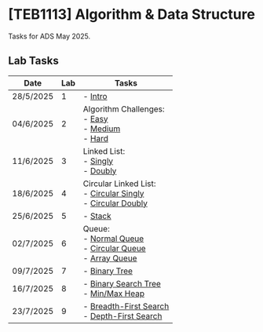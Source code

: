 # [TEB1113] Algorithm & Data Structure

Tasks for ADS May 2025.

## Lab Tasks

| Date      | Lab | Tasks                                                                                                                                  |
| --------- | --- | -------------------------------------------------------------------------------------------------------------------------------------- |
| 28/5/2025 | 1   | - [Intro](./L1/Intro.cpp)                                                                                                              |
| 04/6/2025 | 2   | Algorithm Challenges: <br> - [Easy](./L2/Easy.cpp) <br> - [Medium](./L2/Medium.cpp) <br> - [Hard](./L2/Hard.cpp)                       |
| 11/6/2025 | 3   | Linked List: <br> - [Singly](./L3/Singly.cpp) <br> - [Doubly](./L3/Doubly.cpp)                                                         |
| 18/6/2025 | 4   | Circular Linked List: <br> - [Circular Singly](./L4/CircularSingly.cpp) <br> - [Circular Doubly](./L4/CircularDoubly.cpp)              |
| 25/6/2025 | 5   | - [Stack](./L5/Stack.cpp)                                                                                                              |
| 02/7/2025 | 6   | Queue: <br> - [Normal Queue](./L6/Queue.cpp) <br> - [Circular Queue](./L6/CircularQueue.cpp) <br> - [Array Queue](./L6/ArrayQueue.cpp) |
| 09/7/2025 | 7   | - [Binary Tree](./L7/Tree.cpp)                                                                                                         |
| 16/7/2025 | 8   | - [Binary Search Tree](./L8/BinarySearchTree.cpp) <br> - [Min/Max Heap](./L8/Heap.cpp)                                                 |
| 23/7/2025 | 9   | - [Breadth-First Search](./L9/BreadthFirstSearch.cpp) <br> - [Depth-First Search](./L9/DepthFirstSearch.cpp)                           |
